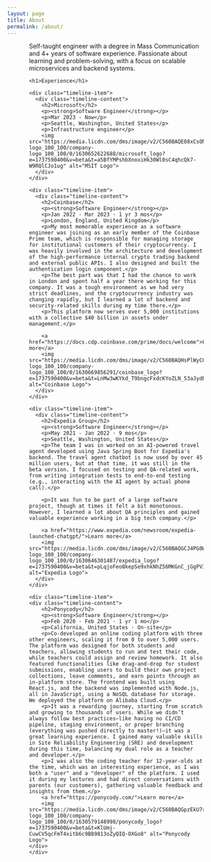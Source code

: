 ```yaml
---
layout: page
title: About
permalink: /about/
---
```


<style>
  .timeline {
    width: 80%;
    margin: 0 auto;
  }

  .timeline-item {
    position: relative;
    margin: 20px 0;
    padding-left: 30px;
    border-left: 2px solid #2b2b2b;
  }

  .timeline-item::before {
    content: '';
    position: absolute;
    top: 0;
    left: -6px;
    width: 12px;
    height: 12px;
    background-color: #2b2b2b;
    border-radius: 50%;
  }

  .timeline-content {
    padding: 10px;
    background-color: #f7f7f7;
    border-radius: 8px;
    box-shadow: 0 2px 10px rgba(0, 0, 0, 0.1);
  }

  .timeline-content h2 {
    font-size: 1.5rem;
    margin-bottom: 10px;
  }

  .timeline-content p {
    font-size: 1rem;
  }

  .timeline-content a {
    display: block;
    margin-top: 10px;
  }

  .timeline-content img {
    margin-top: 10px;
    max-width: 100px;
  }
</style>

<section class="timeline">
  <div class="container">
    <!-- <h1>About</h1> -->
    <p>Self-taught engineer with a degree in Mass Communication and 4+ years of software experience. Passionate about learning and problem-solving, with a focus on scalable microservices and backend systems.</p>

    <h1>Experience</h1>

    <div class="timeline-item">
      <div class="timeline-content">
        <h2>Microsoft</h2>
        <p><strong>Software Engineer</strong></p>
        <p>Mar 2023 - Now</p>
        <p>Seattle, Washington, United States</p>
        <p>Infrastructure engineer</p>
        <img src="https://media.licdn.com/dms/image/v2/C560BAQE88xCsONDULQ/company-logo_100_100/company-logo_100_100/0/1630652622688/microsoft_logo?e=1737590400&v=beta&t=a5BfYMPshbXnoxiHk30Wl0sC4qhcQk7-W9RQlCJo1ug" alt="MSIT Logo">
      </div>
    </div>

    <div class="timeline-item">
      <div class="timeline-content">
        <h2>Coinbase</h2>
        <p><strong>Software Engineer</strong></p>
        <p>Jan 2022 - Mar 2023 · 1 yr 3 mos</p>
        <p>London, England, United Kingdom</p>
        <p>My most memorable experience as a software engineer was joining as an early member of the Coinbase Prime team, which is responsible for managing storage for institutional customers of their cryptocurrency. I was heavily involved in the architecture and development of the high-performance internal crypto trading backend and external public APIs. I also designed and built the authentication login component.</p>
        <p>The best part was that I had the chance to work in London and spent half a year there working for this company. It was a tough environment as we had very strict deadlines, and the cryptocurrency industry was changing rapidly, but I learned a lot of backend and security-related skills during my time there.</p>
        <p>This platform now serves over 5,000 institutions with a collective $40 billion in assets under management.</p>

        <a href="https://docs.cdp.coinbase.com/prime/docs/welcome">Learn more</a>
        <img src="https://media.licdn.com/dms/image/v2/C560BAQHsPlWyC0Ksxg/company-logo_100_100/company-logo_100_100/0/1630669856291/coinbase_logo?e=1737590400&v=beta&t=LnMw3wKYkd_T9bngcFxdcKYoZLN_53aJydbCdL4yRow" alt="Coinbase Logo">
      </div>
    </div>

    <div class="timeline-item">
      <div class="timeline-content">
        <h2>Expedia Group</h2>
        <p><strong>Software Engineer</strong></p>
        <p>May 2021 - Jan 2022 · 9 mos</p>
        <p>Seattle, Washington, United States</p>
        <p>The team I was in worked on an AI-powered travel agent developed using Java Spring Boot for Expedia's backend. The travel agent chatbot is now used by over 45 million users, but at that time, it was still in the beta version. I focused on testing and QA-related work, from writing integration tests to end-to-end testing (e.g., interacting with the AI agent by actual phone call).</p>

        <p>It was fun to be part of a large software project, though at times it felt a bit monotonous. However, I learned a lot about QA principles and gained valuable experience working in a big tech company.</p>

        <a href="https://www.expedia.com/newsroom/expedia-launched-chatgpt/">Learn more</a>
        <img src="https://media.licdn.com/dms/image/v2/C560BAQGCJ4PG0WVumA/company-logo_100_100/company-logo_100_100/0/1630646301487/expedia_logo?e=1737590400&v=beta&t=pLqjoFeo8kepSe9xhkNhZ56MKGnC_jGgPVI9dfBNWII" alt="Expedia Logo">
      </div>
    </div>

    <div class="timeline-item">
    <div class="timeline-content">
        <h2>Ponycody</h2>
        <p><strong>Software Engineer</strong></p>
        <p>Feb 2020 - Feb 2021 · 1 yr 1 mo</p>
        <p>California, United States · On-site</p>
        <p>Co-developed an online coding platform with three other engineers, scaling it from 0 to over 5,000 users. The platform was designed for both students and teachers, allowing students to run and test their code, while teachers could assign and review homework. It also featured functionalities like drag-and-drop for student submissions, enabling users to build their own project collections, leave comments, and earn points through an in-platform store. The frontend was built using React.js, and the backend was implemented with Node.js, all in JavaScript, using a NoSQL database for storage. We deployed the platform on Alibaba Cloud.</p>
        <p>It was a rewarding journey, starting from scratch and growing to thousands of users. While we didn’t always follow best practices—like having no CI/CD pipeline, staging environment, or proper branching (everything was pushed directly to master!)—it was a great learning experience. I gained many valuable skills in Site Reliability Engineering (SRE) and development during this time, balancing my dual role as a teacher and developer.</p>
        <p>I was also the coding teacher for 12-year-olds at the time, which was an interesting experience, as I was both a "user" and a "developer" of the platform. I used it during my lectures and had direct conversations with parents (our customers), gathering valuable feedback and insights from them.</p>
        <a href="https://ponycody.com/">Learn more</a>
        <img src="https://media.licdn.com/dms/image/v2/C560BAQGpzEkU7ruhIA/company-logo_100_100/company-logo_100_100/0/1630579148998/ponycody_logo?e=1737590400&v=beta&t=KlUmj-CuwCV5qcFmT4xitb6c9B89813oZyQIQ-OXGo8" alt="Ponycody Logo">
    </div>
    </div>


  </div>
</section>
